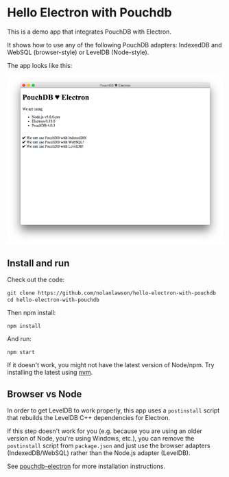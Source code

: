 # Hello Electron with Pouchdb

This is a demo app that integrates PouchDB with Electron.

It shows how to use any of the following PouchDB adapters: IndexedDB and WebSQL (browser-style) or LevelDB (Node-style).

The app looks like this:

![screenshot](screenshot.png)

## Install and run

Check out the code:

    git clone https://github.com/nolanlawson/hello-electron-with-pouchdb
    cd hello-electron-with-pouchdb

Then npm install:

    npm install

And run:

    npm start

If it doesn't work, you might not have the latest version of Node/npm. Try installing the latest using [nvm](https://github.com/creationix/nvm).

## Browser vs Node

In order to get LevelDB to work properly, this app uses a `postinstall` script that rebuilds the LevelDB C++ dependencies for Electron.

If this step doesn't work for you (e.g. because you are using an older version of Node, you're using Windows, etc.), you can remove the `postinstall` script from `package.json` and just use the browser adapters (IndexedDB/WebSQL) rather than the Node.js adapter (LevelDB).

See [pouchdb-electron](https://github.com/nolanlawson/pouchdb-electron) for more installation instructions.
